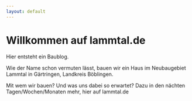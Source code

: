 ```yaml
---
layout: default
---
```


# Willkommen auf lammtal.de

Hier entsteht ein Baublog.

Wie der Name schon vermuten lässt, bauen wir ein Haus im Neubaugebiet Lammtal in Gärtringen, Landkreis Böblingen.

Mit wem wir bauen? Und was uns dabei so erwartet? Dazu in den nächten Tagen/Wochen/Monaten mehr, hier auf lammtal.de
